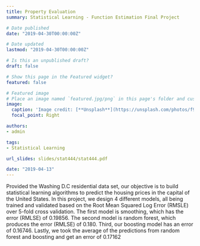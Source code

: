```yaml
---
title: Property Evaluation 
summary: Statistical Learning - Function Estimation Final Project

# Date published
date: "2019-04-30T00:00:00Z"

# Date updated
lastmod: "2019-04-30T00:00:00Z"

# Is this an unpublished draft?
draft: false

# Show this page in the Featured widget?
featured: false

# Featured image
# Place an image named `featured.jpg/png` in this page's folder and customize its options here.
image:
  caption: 'Image credit: [**Unsplash**](https://unsplash.com/photos/f9qZuKoZYoY)'
  focal_point: Right

authors:
- admin

tags:
- Statistical Learning

url_slides: slides/stat444/stat444.pdf

date: "2019-04-13"
---
```

Provided the Washing D.C residential data set, our objective is to build statistical learning algorithms to predict the housing prices in the capital of the United States. In this project, we design 4 different models, all being trained and validated based on the Root Mean Squared Log Error (RMSLE) over 5-fold cross validation. The first model is smoothing, which has the error (RMLSE) of 0.19856. The second model is random forest, which produces the error (RMLSE) of 0.180. Third, our boosting model has an error of 0.16746. Lastly, we took the average of the predictions from random forest and boosting and get an error of 0.17162


